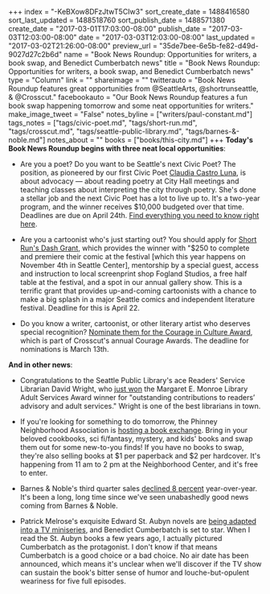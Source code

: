 +++
index = "-KeBXow8DFzJtwT5CIw3"
sort_create_date = 1488416580
sort_last_updated = 1488518760
sort_publish_date = 1488571380
create_date = "2017-03-01T17:03:00-08:00"
publish_date = "2017-03-03T12:03:00-08:00"
date = "2017-03-03T12:03:00-08:00"
last_updated = "2017-03-02T21:26:00-08:00"
preview_url = "35de7bee-6e5b-fe82-d49d-9027d27c2b6d"
name = "Book News Roundup: Opportunities for writers, a book swap, and Benedict Cumberbatch news"
title = "Book News Roundup: Opportunities for writers, a book swap, and Benedict Cumberbatch news"
type = "Column"
link = ""
shareimage = ""
twitterauto = "Book News Roundup features great opportunities from @SeattleArts, @shortrunseattle, & @Crosscut."
facebookauto = "Our Book News Roundup features a fun book swap happening tomorrow and some neat opportunities for writers."
make_image_tweet = "False"
notes_byline = ["writers/paul-constant.md"]
tags_notes = ["tags/civic-poet.md", "tags/short-run.md", "tags/crosscut.md", "tags/seattle-public-library.md", "tags/barnes-&amp;-noble.md"]
notes_about = ""
books = ["books/this-city.md"]
+++
**Today's Book News Roundup begins with three neat local opportunities**:

* Are you a poet? Do you want to be Seattle's next Civic Poet? The position, as pioneered by our first Civic Poet [Claudia Castro Luna](http://www.seattlereviewofbooks.com/reviews/the-poet-says-what-the-politician-cannot/), is about advocacy — about reading poetry at City Hall meetings and teaching classes about interpreting the city through poetry. She's done a stellar job and the next Civic Poet has a lot to live up to. It's a two-year program, and the winner receives $10,000 budgeted over that time. Deadlines are due on April 24th. [Find everything you need to know right here](http://www.seattle.gov/arts/seattle-is-seeking-the-next-civic-poet-x70875).

* Are you a cartoonist who's just starting out? You should apply for [Short Run's Dash Grant](http://shortrun.org/category/dash-grant/), which provides the winner with "$250 to complete and premiere their comic at the festival [which this year happens on November 4th in Seattle Center], mentorship by a special guest, access and instruction to local screenprint shop Fogland Studios, a free half table at the festival, and a spot in our annual gallery show. This is a terrific grant that provides up-and-coming cartoonists with a chance to make a big splash in a major Seattle comics and independent literature festival. Deadline for this is April 22.

* Do you know a writer, cartoonist, or other literary artist who deserves special recognition? [Nominate them for the Courage in Culture Award](https://www.surveymonkey.com/r/Courage2017), which is part of Crosscut's annual Courage Awards. The deadline for nominations is March 13th.

**And in other news**:

* Congratulations to the Seattle Public Library's ace Readers' Service Librarian David Wright, who [just won](http://rusa.ala.org/update/2017/03/david-wright-wins-novelists-margaret-e-monroe-award-for-library-adult-services/) the Margaret E. Monroe Library Adult Services Award winner for "outstanding contributions to readers’ advisory and adult services." Wright is one of the best librarians in town.

* If you're looking for something to do tomorrow, the Phinney Neighborhood Association is [hosting a book exchange](https://www.phinneycenter.org/events/bookxchange.html). Bring in your beloved cookbooks, sci fi/fantasy, mystery, and kids' books and swap them out for some new-to-you finds! If you have no books to swap, they're also selling books at $1 per paperback and $2 per hardcover. It's happening from 11 am to 2 pm at the Neighborhood Center, and it's free to enter.

* Barnes & Noble's third quarter sales [declined 8 percent](http://investors.barnesandnobleinc.com/releasedetail.cfm?ReleaseID=1015498) year-over-year. It's been a long, long time since we've seen unabashedly good news coming from Barnes & Noble.

* Patrick Melrose's exquisite Edward St. Aubyn novels are [being adapted into a TV miniseries](https://electricliterature.com/benedict-cumberbatch-will-star-in-tv-adaptation-of-edward-st-aubyn-books-f55f00c2dfe0#.858hvym62), and Benedict Cumberbatch is set to star. When I read the St. Aubyn books a few years ago, I actually pictured Cumberbatch as the protagonist. I don't know if that means Cumberbatch is a good choice or a bad choice. No air date has been announced, which means it's unclear when we'll discover if the TV show can sustain the book's bitter sense of humor and louche-but-opulent weariness for five full episodes. 